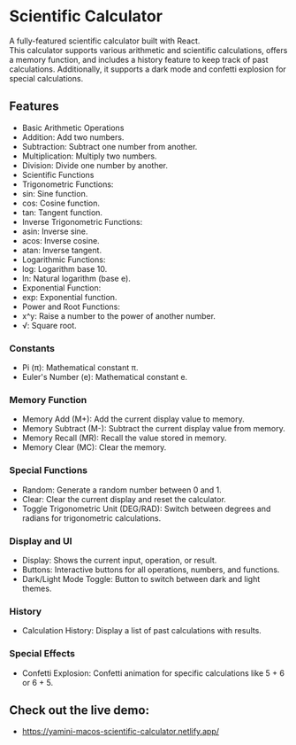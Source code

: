 # Scientific Calculator
A fully-featured scientific calculator built with React.<BR>
This calculator supports various arithmetic and scientific calculations, offers a memory function, and includes a history feature to keep track of past calculations. 
Additionally, it supports a dark mode and confetti explosion for special calculations.

## Features
* Basic Arithmetic Operations
* Addition: Add two numbers.
* Subtraction: Subtract one number from another.
* Multiplication: Multiply two numbers.
* Division: Divide one number by another.
* Scientific Functions
* Trigonometric Functions:
* sin: Sine function.
* cos: Cosine function.
* tan: Tangent function.
* Inverse Trigonometric Functions:
* asin: Inverse sine.
* acos: Inverse cosine.
* atan: Inverse tangent.
* Logarithmic Functions:
* log: Logarithm base 10.
* ln: Natural logarithm (base e).
* Exponential Function:
* exp: Exponential function.
* Power and Root Functions:
* x^y: Raise a number to the power of another number.
* √: Square root.
### Constants
* Pi (π): Mathematical constant π.
* Euler's Number (e): Mathematical constant e.
### Memory Function
* Memory Add (M+): Add the current display value to memory.
* Memory Subtract (M-): Subtract the current display value from memory.
* Memory Recall (MR): Recall the value stored in memory.
* Memory Clear (MC): Clear the memory.
### Special Functions
* Random: Generate a random number between 0 and 1.
* Clear: Clear the current display and reset the calculator.
* Toggle Trigonometric Unit (DEG/RAD): Switch between degrees and radians for trigonometric calculations.
### Display and UI
* Display: Shows the current input, operation, or result.
* Buttons: Interactive buttons for all operations, numbers, and functions.
* Dark/Light Mode Toggle: Button to switch between dark and light themes.
### History
* Calculation History: Display a list of past calculations with results.
### Special Effects
* Confetti Explosion: Confetti animation for specific calculations like 5 + 6 or 6 + 5.
  
## Check out the live demo: 
* https://yamini-macos-scientific-calculator.netlify.app/

